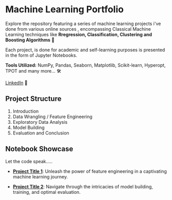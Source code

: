 # Machine Learning Portfolio

Explore the repository featuring a series of machine learning projects i've done from various online sources , encompassing Classical Machine Learning techniques like **Rregression, Classification, Clustering and Boosting Algorithms** 🚀 

Each project, is done for academic and self-learning purposes is presented in the form of Jupyter Notebooks.

**Tools Utilized:** NumPy, Pandas, Seaborn, Matplotlib, Scikit-learn, Hyperopt, TPOT and many more... 🛠️

[LinkedIn](https://www.linkedin.com/in/kailas-p-sudheer-6bb244201/) 🤝

## Project Structure

1. Introduction
2. Data Wrangling / Feature Engineering 
3. Exploratory Data Analysis
4. Model Building
5. Evaluation and Conclusion

## Notebook Showcase
Let the code speak.....

  - [**Project Title 1**](Notebook_Link_1): Unleash the power of feature engineering in a captivating machine learning journey.

  - [**Project Title 2**](Notebook_Link_2): Navigate through the intricacies of model building, training, and optimal evaluation.

   

